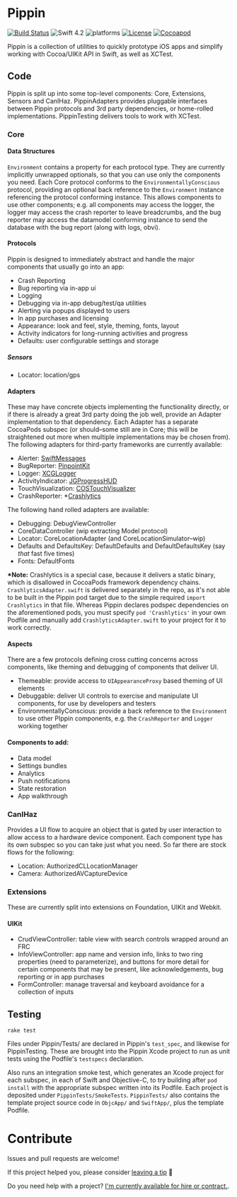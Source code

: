 # Pippin

[![Build Status](https://travis-ci.org/TwoRingSoft/Pippin.svg?branch=master)](https://travis-ci.org/TwoRingSoft/Pippin)
![Swift 4.2](https://img.shields.io/badge/Swift-4.2-orange.svg)
![platforms](https://img.shields.io/badge/platforms-iOS-lightgrey.svg)
[![License](https://img.shields.io/badge/license-MIT-blue.svg?style=flat)](http://mit-license.org)
[![Cocoapod](http://img.shields.io/cocoapods/v/Pippin.svg?style=flat)](http://cocoapods.org/pods/Pippin)

Pippin is a collection of utilities to quickly prototype iOS apps and simplify working with Cocoa/UIKit API in Swift, as well as XCTest.

## Code

Pippin is split up into some top-level components: Core, Extensions, Sensors and CanIHaz. PippinAdapters provides pluggable interfaces between Pippin protocols and 3rd party dependencies, or home-rolled implementations. PippinTesting delivers tools to work with XCTest.

### Core

#### Data Structures

`Environment` contains a property for each protocol type. They are currently implicitly unwrapped optionals, so that you can use only the components you need. Each Core protocol conforms to the `EnvironmentallyConscious` protocol, providing an optional back reference to the `Environment` instance referencing the protocol conforming instance. This allows components to use other components; e.g. all components may access the logger, the logger may access the crash reporter to leave breadcrumbs, and the bug reporter may access the datamodel conforming instance to send the database with the bug report (along with logs, obvi).

#### Protocols

Pippin is designed to immediately abstract and handle the major components that usually go into an app: 

- Crash Reporting
- Bug reporting via in-app ui
- Logging
- Debugging via in-app debug/test/qa utilities
- Alerting via popups displayed to users
- In app purchases and licensing
- Appearance: look and feel, style, theming, fonts, layout
- Activity indicators for long-running activities and progress
- Defaults: user configurable settings and storage

##### Sensors

- Locator: location/gps

#### Adapters

These may have concrete objects implementing the functionality directly, or if there is already a great 3rd party doing the job well, provide an Adapter implementation to that dependency. Each Adapter has a separate CocoaPods subspec (or should–some still are in Core; this will be straightened out more when multiple implementations may be chosen from). The following adapters for third-party frameworks are currently available:

- Alerter: [SwiftMessages](https://github.com/SwiftKickMobile/SwiftMessages)
- BugReporter: [PinpointKit](https://github.com/Lickability/PinpointKit)
- Logger: [XCGLogger](https://github.com/DaveWoodCom/XCGLogger)
- ActivityIndicator: [JGProgressHUD](https://github.com/JonasGessner/JGProgressHUD)
- TouchVisualization: [COSTouchVisualizer](https://github.com/conopsys/COSTouchVisualizer)
- CrashReporter: *[Crashlytics](https://fabric.io)

The following hand rolled adapters are available:

- Debugging: DebugViewController 
- CoreDataController (wip extracting Model protocol)
- Locator: CoreLocationAdapter (and CoreLocationSimulator–wip)
- Defaults and DefaultsKey: DefaultDefaults and DefaultDefaultsKey (say _that_ fast five times)
- Fonts: DefaultFonts 

**\*Note:** Crashlytics is a special case, because it delivers a static binary, which is disallowed in CocoaPods framework dependency chains. `CrashlyticsAdapter.swift` is delivered separately in the repo, as it's not able to be built in the Pippin pod target due to the simple required `import Crashlytics` in that file. Whereas Pippin declares podspec dependencies on the aforementioned pods, you must specify `pod 'Crashlytics'` in your own Podfile and manually add `CrashlyticsAdapter.swift` to your project for it to work correctly.

#### Aspects

There are a few protocols defining cross cutting concerns across components, like theming and debugging of components that deliver UI.

- Themeable: provide access to `UIAppearanceProxy` based theming of UI elements
- Debuggable: deliver UI controls to exercise and manipulate UI components, for use by developers and testers
- EnvironmentallyConscious: provide a back reference to the `Environment` to use other PIppin components, e.g. the `CrashReporter` and `Logger` working together

#### Components to add:

- Data model
- Settings bundles
- Analytics
- Push notifications
- State restoration
- App walkthrough

### CanIHaz

Provides a UI flow to acquire an object that is gated by user interaction to allow access to a hardware device component. Each component type has its own subspec so you can take just what you need. So far there are stock flows for the following: 

- Location: AuthorizedCLLocationManager
- Camera: AuthorizedAVCaptureDevice

### Extensions

These are currently split into extensions on Foundation, UIKit and Webkit.

#### UIKit

- CrudViewController: table view with search controls wrapped around an FRC
- InfoViewController: app name and version info, links to two ring properties (need to parameterize), and buttons for more detail for certain components that may be present, like acknowledgements, bug reporting or in app purchases
- FormController: manage traversal and keyboard avoidance for a collection of inputs

## Testing

`rake test`

Files under Pippin/Tests/ are declared in Pippin's `test_spec`, and likewise for PippinTesting. These are brought into the Pippin Xcode project to run as unit tests using the Podfile's `testspecs` declaration.

Also runs an integration smoke test, which generates an Xcode project for each subspec, in each of Swift and Objective-C, to try building after `pod install` with the appropriate subspec written into its Podfile. Each project is deposited under `PippinTests/SmokeTests`. `PippinTests/` also contains the template project source code in `ObjcApp/` and `SwiftApp/`, plus the template Podfile.

# Contribute

Issues and pull requests are welcome! 

If this project helped you, please consider <a href="https://www.paypal.me/armcknight">leaving a tip</a> 🤗

Do you need help with a project? [I'm currently available for hire or contract.](http://tworingsoft.com/contracts).
